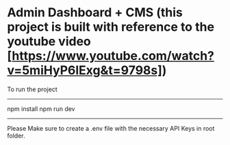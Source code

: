 # Admin Dashboard + CMS (this project is built with reference to the youtube video [https://www.youtube.com/watch?v=5miHyP6lExg&t=9798s])

To run the project 

************
npm install 
npm run dev
************

Please Make sure to create a .env file with the necessary API Keys in root folder.
